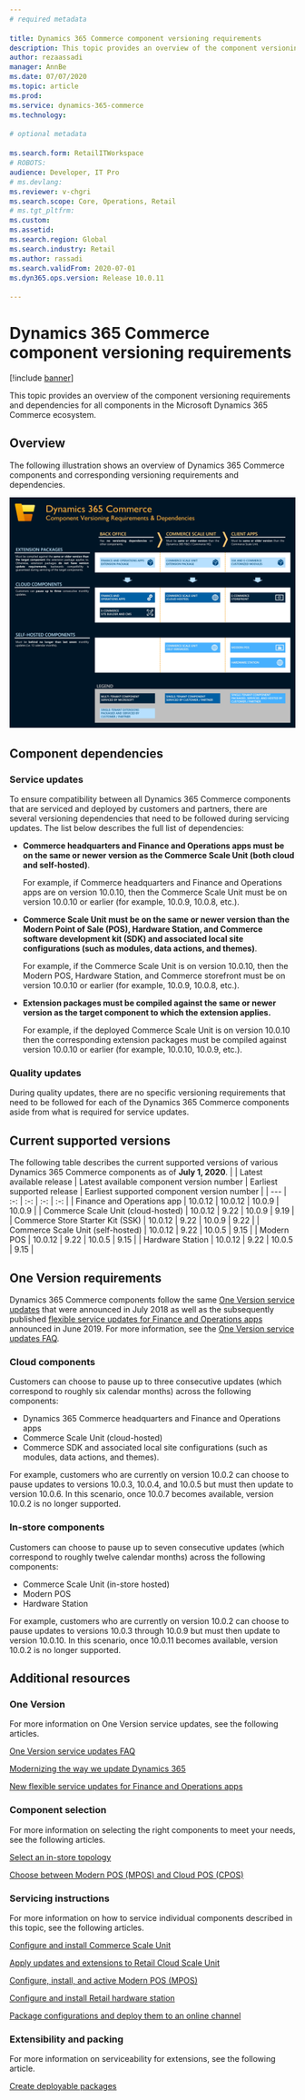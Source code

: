 ```yaml
---
# required metadata

title: Dynamics 365 Commerce component versioning requirements
description: This topic provides an overview of the component versioning requirements and dependencies for all components in the Microsoft Dynamics 365 Commerce ecosystem.
author: rezaassadi
manager: AnnBe
ms.date: 07/07/2020
ms.topic: article
ms.prod: 
ms.service: dynamics-365-commerce
ms.technology: 

# optional metadata

ms.search.form: RetailITWorkspace
# ROBOTS: 
audience: Developer, IT Pro
# ms.devlang: 
ms.reviewer: v-chgri
ms.search.scope: Core, Operations, Retail
# ms.tgt_pltfrm: 
ms.custom: 
ms.assetid: 
ms.search.region: Global
ms.search.industry: Retail
ms.author: rassadi
ms.search.validFrom: 2020-07-01
ms.dyn365.ops.version: Release 10.0.11

---
```


# Dynamics 365 Commerce component versioning requirements

[!include [banner](includes/banner.md)]

This topic provides an overview of the component versioning requirements and dependencies for all components in the Microsoft Dynamics 365 Commerce ecosystem.

## Overview

The following illustration shows an overview of Dynamics 365 Commerce components and corresponding versioning requirements and dependencies.

<a href="https://docs.microsoft.com/en-us/dynamics365/commerce/media/commerce-component-versioning.jpg" target="_blank">![Dynamics 365 Commerce Component Versioning Requirements and Dependencies](./media/commerce-component-versioning.jpg)</a>

## Component dependencies

### Service updates

To ensure compatibility between all Dynamics 365 Commerce components that are serviced and deployed by customers and partners, there are several versioning dependencies that need to be followed during servicing updates. The list below describes the full list of dependencies:

- **Commerce headquarters and Finance and Operations apps must be on the same or newer version as the Commerce Scale Unit (both cloud and self-hosted)**.

    For example, if Commerce headquarters and Finance and Operations apps are on version 10.0.10, then the Commerce Scale Unit must be on version 10.0.10 or earlier (for example, 10.0.9, 10.0.8, etc.).
 
- **Commerce Scale Unit must be on the same or newer version than the Modern Point of Sale (POS), Hardware Station, and Commerce software development kit (SDK) and associated local site configurations (such as modules, data actions, and themes)**.

    For example, if the Commerce Scale Unit is on version 10.0.10, then the Modern POS, Hardware Station, and Commerce storefront must be on version 10.0.10 or earlier (for example, 10.0.9, 10.0.8, etc.).
 
- **Extension packages must be compiled against the same or newer version as the target component to which the extension applies.**

    For example, if the deployed Commerce Scale Unit is on version 10.0.10 then the corresponding extension packages must be compiled against version 10.0.10 or earlier (for example, 10.0.10, 10.0.9, etc.).

### Quality updates

During quality updates, there are no specific versioning requirements that need to be followed for each of the Dynamics 365 Commerce components aside from what is required for service updates.

## Current supported versions

The following table describes the current supported versions of various Dynamics 365 Commerce components as of **July 1, 2020**.
| | Latest available release | Latest available component version number | Earliest supported release | Earliest supported component version number |
| --- | :-: | :-: | :-: | :-: |
| Finance and Operations app | 10.0.12 | 10.0.12 | 10.0.9 | 10.0.9 |
| Commerce Scale Unit (cloud-hosted) | 10.0.12 | 9.22 | 10.0.9 | 9.19 |
| Commerce Store Starter Kit (SSK) | 10.0.12 | 9.22 | 10.0.9 | 9.22 |
| Commerce Scale Unit (self-hosted) | 10.0.12 | 9.22 | 10.0.5 | 9.15 |
| Modern POS | 10.0.12 | 9.22 | 10.0.5 | 9.15 |
| Hardware Station | 10.0.12 | 9.22 | 10.0.5 | 9.15 |

## One Version requirements

Dynamics 365 Commerce components follow the same [One Version service updates](https://cloudblogs.microsoft.com/dynamics365/bdm/2018/07/06/modernizing-the-way-we-update-dynamics-365/) that were announced in July 2018 as well as the subsequently published [flexible service updates for Finance and Operations apps](https://cloudblogs.microsoft.com/dynamics365/bdm/2019/06/03/new-flexible-service-updates-for-dynamics-365-for-finance-and-operations/) announced in June 2019. For more information, see the [One Version service updates FAQ](../fin-ops-core/fin-ops/get-started/one-version.md).

### Cloud components

Customers can choose to pause up to three consecutive updates (which correspond to roughly six calendar months) across the following components:
- Dynamics 365 Commerce headquarters and Finance and Operations apps
- Commerce Scale Unit (cloud-hosted)
- Commerce SDK and associated local site configurations (such as modules, data actions, and themes).

For example, customers who are currently on version 10.0.2 can choose to pause updates to versions 10.0.3, 10.0.4, and 10.0.5 but must then update to version 10.0.6. In this scenario, once 10.0.7 becomes available, version 10.0.2 is no longer supported.

### In-store components

Customers can choose to pause up to seven consecutive updates (which correspond to roughly twelve calendar months) across the following components:
- Commerce Scale Unit (in-store hosted)
- Modern POS
- Hardware Station 

For example, customers who are currently on version 10.0.2 can choose to pause updates to versions 10.0.3 through 10.0.9 but must then update to version 10.0.10. In this scenario, once 10.0.11 becomes available, version 10.0.2 is no longer supported.

## Additional resources

### One Version
For more information on One Version service updates, see the following articles.

[One Version service updates FAQ](../fin-ops-core/fin-ops/get-started/one-version.md)

[Modernizing the way we update Dynamics 365](https://cloudblogs.microsoft.com/dynamics365/bdm/2018/07/06/modernizing-the-way-we-update-dynamics-365/)

[New flexible service updates for Finance and Operations apps](https://cloudblogs.microsoft.com/dynamics365/bdm/2019/06/03/new-flexible-service-updates-for-dynamics-365-for-finance-and-operations/)

### Component selection
For more information on selecting the right components to meet your needs, see the following articles.

[Select an in-store topology](./dev-itpro/retail-in-store-topology.md)

[Choose between Modern POS (MPOS) and Cloud POS (CPOS)](mpos-or-cpos.md)

### Servicing instructions
For more information on how to service individual components described in this topic, see the following articles.

[Configure and install Commerce Scale Unit](./dev-itpro/retail-store-scale-unit-configuration-installation.md)

[Apply updates and extensions to Retail Cloud Scale Unit](../fin-ops-core/dev-itpro/deployment/update-retail-channel.md)

[Configure, install, and active Modern POS (MPOS)](retail-modern-pos-device-activation.md)

[Configure and install Retail hardware station](retail-hardware-station-configuration-installation.md)

[Package configurations and deploy them to an online channel](./e-commerce-extensibility/package-deploy.md)

### Extensibility and packing
For more information on serviceability for extensions, see the following article.

[Create deployable packages](./dev-itpro/retail-sdk/retail-sdk-packaging.md)
